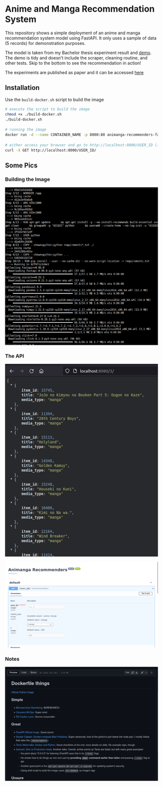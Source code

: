 # Anime and Manga Recommendation System

This repository shows a simple deployment of an anime and manga recommendation system model using FastAPI. It only uses a sample of data (5 records) for demonstration purposes.

The model is taken from my Bachelor thesis experiment result and [demo](./Demo_CDRS.ipynb). The demo is tidy and doesn't include the scraper, cleaning routine, and other tests. Skip to the bottom to see the recommendation in action!

The experiments are published as paper and it can be accessed [here](https://ieeexplore.ieee.org/abstract/document/9946560)

## Installation

Use the `build-docker.sh` script to build the image

```bash
# execute the script to build the image
chmod +x ./build-docker.sh
./build-docker.sh

# running the image
docker run -d --name CONTAINER_NAME -p 8000:80 animanga-recommenders-fastapi:latest

# either access your browser and go to http://localhost:8000/USER_ID (integer between 0-3) or... (don't forget that last "/" ...)
curl -X GET http://localhost:8000/USER_ID/
```

## Some Pics

### Building the Image

![It's running smoothly!](./images/1-building-docker-image.png)

### The API

![It's outputting the same thing as with the Demo CDRS](./images/2-api-result.png)

![Neat docs from FastAPI](./images/3-api-docs.png)

### Notes

![I took some notes regarding Docker](./images/4-docker-notes.png)

